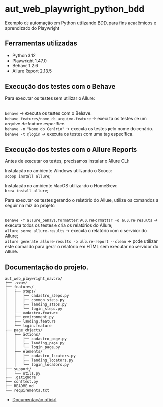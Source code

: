 # aut_web_playwright_python_bdd

<p>Exemplo de automação em Python utilizando BDD, para fins acadêmicos e aprendizado do Playwright</p>

## Ferramentas utilizadas

- Python 3.12
- Playwright 1.47.0
- Behave 1.2.6
- Allure Report 2.13.5


## Execução dos testes com o Behave
Para executar os testes sem utilizar o Allure:

<br>`behave` -> executa os testes com o Behave.
<br>`behave features/nome_do_arquivo.feature` -> executa os testes de um arquivo de feature específico.
<br>`behave -n "Nome do Cenário"` -> executa os testes pelo nome do cenário.
<br>`behave -t @login` -> executa os testes com uma tag específica.


## Execução dos testes com o Allure Reports
Antes de executar os testes, precisamos instalar o Allure CLI:

Instalação no ambiente Windows utilizando o Scoop:
<br>`scoop install allure`;

Instalação no ambiente MacOS utilizando o HomeBrew:
<br>`brew install allure`;


Para executar os testes gerando o relatório do Allure, utilize os comandos a seguir na raiz do projeto:

<br>`behave -f allure_behave.formatter:AllureFormatter -o allure-results` -> executa todos os testes e cria os 
relatórios do Allure;
<br>`allure serve allure-results` -> executa o relatório com o servidor do Allure;
<br>`allure generate allure-results -o allure-report --clean` -> pode utilizar este comando para gerar o relatório em 
HTML sem executar no servidor do Allure.


## Documentação do projeto.
````
aut_web_playwright_navpro/
├── .venv/
├── features/
│   ├── steps/
│   │   ├── cadastro_steps.py
│   │   ├── common_steps.py
│   │   ├── landing_steps.py
│   │   └── login_steps.py
│   ├── cadastro.feature
│   ├── environment.py
│   ├── landing.feature
│   └── login.feature
├── page_objects/
│   ├── actions/
│   │   ├── cadastro_page.py
│   │   ├── landing_page.py
│   │   └── login_page.py
│   ├── elements/
│   │   ├── cadastro_locators.py
│   │   ├── landing_locators.py
│   │   └── login_locators.py
├── support/
│   └── utils.py
├── .gitignore
├── conftest.py
├── README.md
└── requirements.txt
````

- [Documentação oficial](https://playwright.dev/python/)